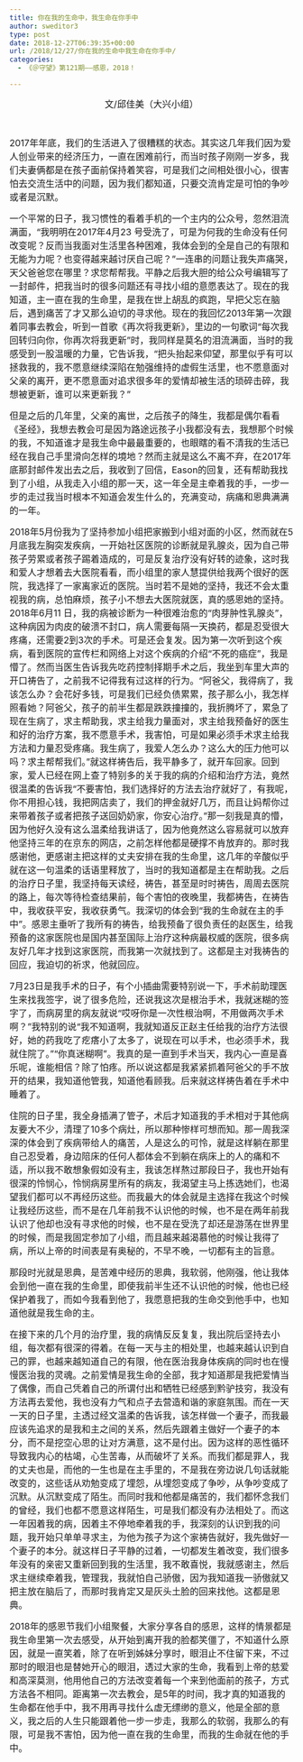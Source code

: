 ```yaml
---
title: 你在我的生命中，我生命在你手中
author: sweditor3
type: post
date: 2018-12-27T06:39:35+00:00
url: /2018/12/27/你在我的生命中我生命在你手中/
categories:
  - 《＠守望》第121期——感恩，2018！

---
```

<p style="text-align: center;">
  <span style="font-size: 12pt;">文/邱佳美（大兴小组）</span>
</p>

&nbsp;

<span style="font-size: 12pt;">2017年年底，我们的生活进入了很糟糕的状态。其实这几年我们因为爱人创业带来的经济压力，一直在困难前行，而当时孩子刚刚一岁多，我们夫妻俩都是在孩子面前保持着笑容，可是我们之间相处很小心，很害怕去交流生活中的问题，因为我们都知道，只要交流肯定是可怕的争吵或者是沉默。</span>

<span style="font-size: 12pt;">一个平常的日子，我习惯性的看着手机的一个主内的公众号，忽然泪流满面，“我明明在2017年4月23 号受洗了，可是为何我的生命没有任何改变呢？反而当我面对生活里各种困难，我体会到的全是自己的有限和无能为力呢？也变得越来越讨厌自己呢？”一连串的问题让我失声痛哭，天父爸爸您在哪里？求您帮帮我。平静之后我大胆的给公众号编辑写了一封邮件，把我当时的很多问题还有寻找小组的意愿表达了。现在的我知道，主一直在我的生命里，是我在世上胡乱的疯跑，早把父忘在脑后，遇到痛苦了才又那么迫切的寻求他。现在的我回忆2013年第一次跟着同事去教会，听到一首歌《再次将我更新》，里边的一句歌词“每次我回转归向你，你再次将我更新”时，我同样是莫名的泪流满面，当时的我感受到一股温暖的力量，它告诉我，“把头抬起来仰望，那里似乎有可以拯救我的，我不愿意继续深陷在勉强维持的虚假生活里，也不愿意面对父亲的离开，更不愿意面对追求很多年的爱情却被生活的琐碎击碎，我想被更新，谁可以来更新我？”</span>

<span style="font-size: 12pt;">但是之后的几年里，父亲的离世，之后孩子的降生，我都是偶尔看看《圣经》，我想去教会可是因为路途远孩子小我都没有去，我想那个时候的我，不知道谁才是我生命中最最重要的，也眼瞎的看不清我的生活已经在我自己手里滑向怎样的境地？然而主就是这么不离不弃，在2017年底那封邮件发出去之后，我收到了回信，Eason的回复，还有帮助我找到了小组，从我走入小组的那一天，这一年全是主牵着我的手，一步一步的走过我当时根本不知道会发生什么的，充满变动，病痛和恩典满满的一年。</span>

<span style="font-size: 12pt;">2018年5月份我为了坚持参加小组把家搬到小组对面的小区，然而就在5月底我左胸突发疾病，一开始社区医院的诊断就是乳腺炎，因为自己带孩子劳累或者孩子踢着造成的，可是反复治疗没有好转的迹象，这时我和爱人才想着去大医院看看，而小组里的家人慧提供给我两个很好的医院，我选择了一家离家近的医院。当时若不是她的坚持，我还不会太重视我的病，总怕麻烦，孩子小不想去大医院就医，真的感恩她的坚持。2018年6月11 日，我的病被诊断为一种很难治愈的“肉芽肿性乳腺炎”，这种病因为肉皮的破溃不封口，病人需要每隔一天换药，都是忍受很大疼痛，还需要2到3次的手术。可是还会复发。因为第一次听到这个疾病，看到医院的宣传栏和网络上对这个疾病的介绍“不死的癌症”，我是懵了。然而当医生告诉我先吃药控制择期手术之后，我坐到车里大声的开口祷告了，之前我不记得我有过这样的行为。“阿爸父，我得病了，我该怎么办？会花好多钱，可是我们已经负债累累，孩子那么小，我怎样照看她？阿爸父，孩子的前半生都是跌跌撞撞的，我折腾坏了，累急了现在生病了，求主帮助我，求主给我力量面对，求主给我预备好的医生和好的治疗方案，我不愿意手术，我害怕，可是如果必须手术求主给我方法和力量忍受疼痛。我生病了，我爱人怎么办？这么大的压力他可以吗？求主帮帮我们。”就这样祷告后，我平静多了，就开车回家。回到家，爱人已经在网上查了特别多的关于我的病的介绍和治疗方法，竟然很温柔的告诉我“不要害怕，我们选择好的方法去治疗就好了，有我呢，你不用担心钱，我把网店卖了，我们的押金就好几万，而且让妈帮你过来带着孩子或者把孩子送回奶奶家，你安心治疗。”那一刻我是真的懵，因为他好久没有这么温柔给我讲话了，因为他竟然这么容易就可以放弃他坚持三年的在京东的网店，之前怎样他都是硬撑不肯放弃的。那时我感谢他，更感谢主把这样的丈夫安排在我的生命里，这几年的辛酸似乎就在这一句温柔的话语里释放了，当时的我知道都是主在帮助我。之后的治疗日子里，我坚持每天读经，祷告，甚至是时时祷告，周周去医院的路上，每次等待检查结果前，每个害怕的夜晚里，我都祷告，在祷告中，我收获平安，我收获勇气。我深切的体会到“我的生命就在主的手中”。感恩主垂听了我所有的祷告，给我预备了很负责任的赵医生，给我预备的这家医院也是国内甚至国际上治疗这种病最权威的医院，很多病友好几年才找到这家医院，而我第一次就找到了。这都是主对我祷告的回应，我迫切的祈求，他就回应。</span>

<span style="font-size: 12pt;">7月23日是我手术的日子，有个小插曲需要特别说一下，手术前助理医生来找我签字，说了很多危险，还说我这次是根治手术，我就迷糊的签字了，而病房里的病友就说“哎呀你是一次性根治啊，不用做两次手术啊？”我特别的说“我不知道啊，我就知道反正赵主任给我的治疗方法很好，她的药我吃了疙瘩小了太多了，说现在可以手术，也必须手术，我就住院了。”“你真迷糊啊”。我真的是一直到手术当天，我内心一直是喜乐呢，谁能相信？除了怕疼。所以说这都是我紧紧抓着阿爸父的手不放开的结果，我知道他管我，知道他看顾我。后来就这样祷告着在手术中睡着了。</span>

<span style="font-size: 12pt;">住院的日子里，我全身插满了管子，术后才知道我的手术相对于其他病友要大不少，清理了10多个病灶，所以那种惨样可想而知。那一周我深深的体会到了疾病带给人的痛苦，人是这么的可怜，就是这样躺在那里自己忍受着，身边陪床的任何人都体会不到躺在病床上的人的痛和不适，所以我不敢想象假如没有主，我该怎样熬过那段日子，我也开始有很深的怜悯心，怜悯病房里所有的病友，我渴望主马上拣选她们，也渴望我们都可以不再经历这些。而我最大的体会就是主选择在我这个时候让我经历这些，而不是在几年前我不认识他的时候，也不是在两年前我认识了他却也没有寻求他的时候，也不是在受洗了却还是游荡在世界里的时候，而是我固定参加了小组，而且越来越渴慕他的时候让我得了病，所以上帝的时间表是有奥秘的，不早不晚，一切都有主的旨意。</span>

<span style="font-size: 12pt;">那段时光就是恩典，是苦难中经历的恩典，我软弱，他刚强，他让我体会到他一直在我的生命里，即使我前半生还不认识他的时候，他也已经保护着我了，而如今我看到他了，我愿意把我的生命交到他手中，也知道他就是我生命的主。</span>

<span style="font-size: 12pt;">在接下来的几个月的治疗里，我的病情反反复复，我出院后坚持去小组，每次都有很深的得着。在每一天与主的相处里，也越来越认识到自己的罪，也越来越知道自己的有限，他在医治我身体疾病的同时也在慢慢医治我的灵魂。之前爱情是我生命的全部，我才知道那是我把爱情当了偶像，而自己凭着自己的所谓付出和牺牲已经感到黔驴技穷，我没有方法再去爱他，我也没有力气和点子去营造和谐的家庭氛围。而在一天一天的日子里，主透过经文温柔的告诉我，该怎样做一个妻子，而我最应该先追求的是我和主之间的关系，然后先跟着主做好一个妻子的本分，而不是挖空心思的让对方满意，这不是付出。因为这样的恶性循环导致我内心的枯竭，心生苦毒，从而破坏了关系。而我们都是罪人，我的丈夫也是，而他的一生也是在主手里的，不是我在旁边说几句话就能改变的，这些话从劝勉变成了埋怨，从埋怨变成了争吵，从争吵变成了沉默。从沉默变成了陌生。而同时我和他都是痛苦的，我们都怀念我们的曾经，我们也都不愿意这样陌生，可是我们都没有办法相处了。而这一年因着我的病，因着主不停地牵着我的手，我深刻的认识到我的问题，我开始只单单寻求主，为他为孩子为这个家祷告就好，我先做好一个妻子的本分。就这样日子平静的过着，一切都发生着改变，我们很多年没有的亲密又重新回到我的生活里，我不敢喜悦，我就感谢主，然后求主继续牵着我，管理我，我就怕自己骄傲，因为我知道我一骄傲就又把主放在脑后了，而那时我肯定又是灰头土脸的回来找他。这都是恩典。</span>

<span style="font-size: 12pt;">2018年的感恩节我们小组聚餐，大家分享各自的感恩，这样的情景都是我生命里第一次去感受，从开始到离开我的脸都笑僵了，不知道什么原因，就是一直笑着，除了在听到姊妹分享时，眼泪止不住留下来，不过那时的眼泪也是替她开心的眼泪，透过大家的生命，我看到上帝的慈爱和高深莫测，他用他自己的方法改变着每一个来到他面前的孩子，方式方法各不相同。距离第一次去教会，是5年的时间，我才真的知道我的生命都在他手中，我不用再寻找什么虚无缥缈的意义，他是全部的意义，我之后的人生只能跟着他一步一步走，我那么的软弱，我那么的有限，可是我不害怕，因为他一直在我的生命里，而我的生命就在他的手中。</span>
